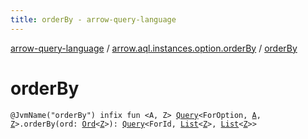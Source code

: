 ```yaml
---
title: orderBy - arrow-query-language
---
```


[arrow-query-language](../index.html) / [arrow.aql.instances.option.orderBy](index.html) / [orderBy](./order-by.html)

# orderBy

`@JvmName("orderBy") infix fun <A, Z> `[`Query`](../arrow.aql/-query/index.html)`<ForOption, `[`A`](order-by.html#A)`, `[`Z`](order-by.html#Z)`>.orderBy(ord: `[`Ord`](../arrow.aql/-ord/index.html)`<`[`Z`](order-by.html#Z)`>): `[`Query`](../arrow.aql/-query/index.html)`<ForId, `[`List`](https://kotlinlang.org/api/latest/jvm/stdlib/kotlin.collections/-list/index.html)`<`[`Z`](order-by.html#Z)`>, `[`List`](https://kotlinlang.org/api/latest/jvm/stdlib/kotlin.collections/-list/index.html)`<`[`Z`](order-by.html#Z)`>>`